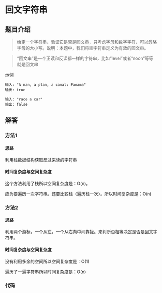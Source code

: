 # 回文字符串


## 题目介绍

> 给定一个字符串，验证它是否是回文串，只考虑字母和数字字符，可以忽略字母的大小写。说明：本题中，我们将空字符串定义为有效的回文串。

> “回文串”是一个正读和反读都一样的字符串，比如“level”或者“noon”等等就是回文串

示例
```
输入: "A man, a plan, a canal: Panama"
输出: true
```

```
输入: "race a car"
输出: false
```

## 解答

### 方法1

#### 思路

利用栈数据结构获取反过来读的字符串

#### 时间复杂度与空间复杂度

这个方法利用了栈所以空间复杂度是：O(n)。

应为要遍历一次字符串。还要比较栈（遍历栈一次）。所以时间复杂度是：O(n)


### 方法2

#### 思路

利用两个游标，一个从左，一个从右向中间靠拢。来判断否相等决定是否是回文字符串。

#### 时间复杂度与空间复杂度

没有利用多余的空间所以空间复杂度是：O(1)

遍历了一遍字符串所以时间复杂度是：O(n)

### 代码
